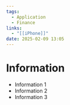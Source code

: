 ```yaml
---
tags:
  - Application
  - Finance
links:
  - "[[iPhone]]"
date: 2025-02-09 13:05
---
```


# Information

- Information 1
- Information 2
- Information 3